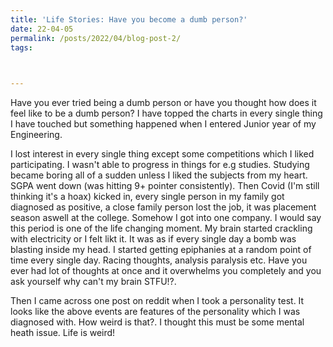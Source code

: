 ```yaml
---
title: 'Life Stories: Have you become a dumb person?'
date: 22-04-05
permalink: /posts/2022/04/blog-post-2/
tags:

  

---
```


Have you ever tried being a dumb person or have you thought how does it feel like to be a dumb person?
I have topped the charts in every single thing I have touched but something happened when I entered Junior year of my Engineering. 

I lost interest in every single thing except some competitions which I liked participating. I wasn't able to progress in things for e.g studies. Studying became boring all of a sudden unless I liked the subjects from my heart. SGPA went down (was hitting 9+ pointer consistently). Then Covid (I'm still thinking it's a hoax) kicked in, every single person in my family got diagnosed as positive, a close family person lost the job, it was placement season aswell at the college. Somehow I got into one company. I would say this period is one of the life changing moment. My brain started crackling with electricity or I felt likt it. It was as if every single day a bomb was blasting inside my head. I started getting epiphanies at a random point of time every single day. Racing thoughts, analysis paralysis etc. Have you ever had lot of thoughts at once and it overwhelms you completely and you ask yourself why can't my brain STFU!?.

Then I came across one post on reddit when I took a personality test. It looks like the above events are features of the personality which I was diagnosed with. How weird is that?. I thought this must be some mental heath issue. Life is weird!
